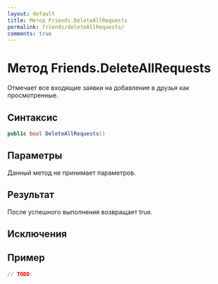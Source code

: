```yaml
---
layout: default
title: Метод Friends.DeleteAllRequests
permalink: friends/deleteAllRequests/
comments: true
---
```

# Метод Friends.DeleteAllRequests
Отмечает все входящие заявки на добавление в друзья как просмотренные.

## Синтаксис
```csharp
public bool DeleteAllRequests()
```

## Параметры
Данный метод не принимает параметров.

## Результат
После успешного выполнения возвращает true.

## Исключения

## Пример
```csharp
// TODO: 
```
